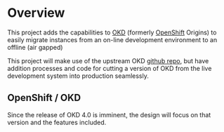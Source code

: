 # Overview

This project adds the capabilities to [OKD](https://www.okd.io/) (formerly [OpenShift](https://www.openshift.com/) Origins) to easily migrate instances from an on-line development environment to an offline (air gapped) 

This project will make use of the upstream OKD [github repo](https://github.com/openshift/origin), but have addition processes and code for cutting a version of OKD from the live development system into production seamlessly.

## OpenShift / OKD

Since the release of OKD 4.0 is imminent, the design will focus on that version and the features included.  

